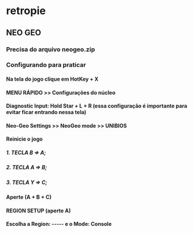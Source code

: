 # retropie
## NEO GEO
### Precisa do arquivo neogeo.zip
### Configurando para praticar
#### Na tela do jogo clique em HotKey + X
#### MENU RÁPIDO >> Configurações do núcleo
#### Diagnostic Input: Hold Star + L + R (essa configuração é importante para evitar ficar entrando nessa tela)
#### Neo-Geo Settings >> NeoGeo mode >> UNIBIOS
#### Reinicie o jogo
##### 1. TECLA B => A;
##### 2. TECLA A => B;
##### 3. TECLA Y => C;

#### Aperte (A + B + C)
#### REGION SETUP (aperte A)
#### Escolha a Region: ----- e o Mode: Console
